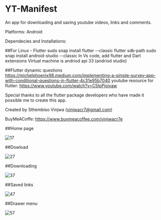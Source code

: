 # YT-Manifest

An app for downloading and saving youtube videos, links and  comments.

Platforms: Android

Dependecies and Installations:

##For Linux - Flutter
sudo snap install flutter --classic
flutter sdk-path
sudo snap install android-studio --classic
In Vs code, add flutter and Dart extensions
Virtual machine is andriod api 33 (andriod studio)

##Flutter dynamic questions
https://michelphoenix98.medium.com/implementing-a-simple-survey-app-with-conditional-questions-in-flutter-4c31e95b7040
youtube resource for flutter: https://www.youtube.com/watch?v=C5lpPjoivaw

Special thanks to all the flutter package developers who have made it possible me to create this app.

Created by Sthembiso Vinjwa (vinjwacr7@gmail.com)

BuyMeACoffe: https://www.buymeacoffee.com/vinjwacr7e

##Home page

![17](https://user-images.githubusercontent.com/107161916/233446531-3da30fbf-083d-4a44-972f-b040a9dfbc13.png)

##Dowload

![27](https://user-images.githubusercontent.com/107161916/233447073-6bde8248-8863-46a1-b689-db26dfb23fb4.png)

##Downloading

![37](https://user-images.githubusercontent.com/107161916/233447225-f4e7b0ba-0022-4778-a27b-d978ee4dc0c0.png)

##Saved links

![47](https://user-images.githubusercontent.com/107161916/233447409-3c8f0ba7-7f39-44eb-8a4a-922af3b1941d.png)

##Drawer menu

![57](https://user-images.githubusercontent.com/107161916/233447610-5061d48d-19e3-46fc-9c5c-68f9730c4020.png)
